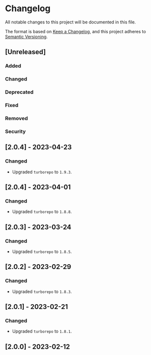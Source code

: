 # Changelog

All notable changes to this project will be documented in this file.

The format is based on [Keep a Changelog](https://keepachangelog.com/en/1.0.0/),
and this project adheres to [Semantic Versioning](https://semver.org/spec/v2.0.0.html).

## [Unreleased]

### Added

### Changed

### Deprecated

### Fixed

### Removed

### Security

## [2.0.4] - 2023-04-23

### Changed

-   Upgraded `turborepo` to `1.9.3`.

## [2.0.4] - 2023-04-01

### Changed

-   Upgraded `turborepo` to `1.8.8`.

## [2.0.3] - 2023-03-24

### Changed

-   Upgraded `turborepo` to `1.8.5`.

## [2.0.2] - 2023-02-29

### Changed

-   Upgraded `turborepo` to `1.8.3`.

## [2.0.1] - 2023-02-21

### Changed

-   Upgraded `turborepo` to `1.8.1`.

## [2.0.0] - 2023-02-12
